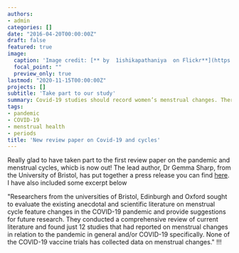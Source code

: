 ```yaml
---
authors:
- admin
categories: []
date: "2016-04-20T00:00:00Z"
draft: false
featured: true
image:
  caption: 'Image credit: [** by  1ishikapathaniya  on Flickr**](https://www.flickr.com/photos/188259892@N04/49957992983/in/photolist-2j7BLNB-2kuMxgb-2kihSvY-95V2Q2-2aS6dTS-2kX1EwT-bAHtcN-aLXZpF-2k5D32h-2mykiep-XJPGYP-2jgcNky-NBaA8k-2c99fsd-2ggGqdn-KEcoBg-29jMCSH-CxLvS-bU5Zg-5FX1W1-2i54jgr-2ikANyF-2gck1pc-5xJKb6-9cuXFy-2gjauBW-4zQBb4-2mAVafb-P9ZUzp-9fgJMe-7HLJG2-eK5aku-7nJCJ7-2hp1fuC-2k3LLi6-kqSs-2kMuGhY-2ihYgB1-SYVv5G-kqSx-2mKNTVw-PPB94K-2mKks72-fFK6nT-69ffxV-7j9Fvw-hmzXDX-2hsBC41-hsKmbg-2hMTSLn)'
  focal_point: ""
  preview_only: true
lastmod: "2020-11-15T00:00:00Z"
projects: []
subtitle: 'Take part to our study'
summary: Covid-19 studies should record women’s menstrual changes. There is an important public health imperative for accurate scientific investigation of menstrual changes in relation to the COVID-19 pandemic. 
tags:
- pandemic
- COVID-19
- menstrual health
- periods
title: 'New review paper on Covid-19 and cycles'
---
```


Really glad to have taken part to the first review paper on the pandemic and menstrual cycles, whicb is now out! The lead author, Dr Gemma Sharp, from the University of Bristol, has put together a press release you can find [here](https://www.bristol.ac.uk/news/2021/november/covid-and-menstrual-changes.html). I have also included some excerpt below

"Researchers from the universities of Bristol, Edinburgh and Oxford sought to evaluate the existing anecdotal and scientific literature on menstrual cycle feature changes in the COVID-19 pandemic and provide suggestions for future research. They conducted a comprehensive review of current literature and found just 12 studies that had reported on menstrual changes in relation to the pandemic in general and/or COVID-19 specifically. None of the COVID-19 vaccine trials has collected data on menstrual changes." !!!